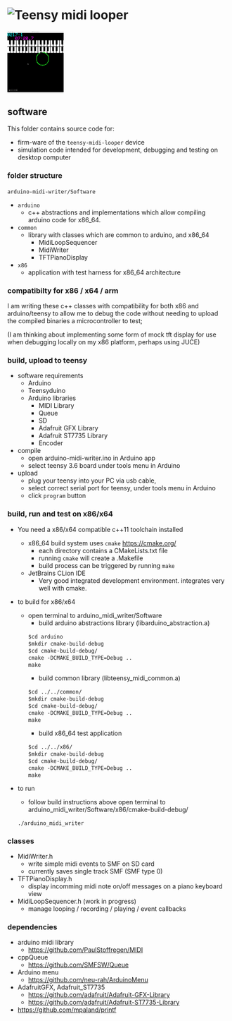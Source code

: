 # ![Teensy midi looper](https://raw.githubusercontent.com/newdigate/teensy-midi-looper/master/logo.svg?sanitize=true "Teensy midi looper") 

<img src="docs/images/teensy-midi-looper-emulation.gif" width="128">

## software

This folder contains source code for: 
* firm-ware of the ```teensy-midi-looper``` device 
* simulation code intended for development, debugging and testing on desktop computer  

### folder structure
```arduino-midi-writer/Software```
  * ```arduino```
    * c++ abstractions and implementations which allow compiling arduino code for x86_64.
  * ```common```
    * library with classes which are common to arduino, and x86_64 
      * MidiLoopSequencer	
      * MidiWriter 
      * TFTPianoDisplay
  * ```x86```
    * application with test harness for x86_64 architecture

### compatibilty for x86 / x64 / arm 
I am writing these c++ classes with compatibility for both x86 and arduino/teensy to allow me to debug the code without needing to upload the compiled binaries a microcontroller to test; 

(I am thinking about implementing some form of mock tft display for use when debugging locally on my x86 platform, perhaps using JUCE)  
### build, upload to teensy
* software requirements
  * Arduino
  * Teensyduino
  * Arduino libraries
    * MIDI Library
    * Queue
    * SD
    * Adafruit GFX Library
    * Adafruit ST7735 Library
    * Encoder
* compile
  * open arduino-midi-writer.ino in Arduino app
  * select teensy 3.6 board under tools menu in Arduino
* upload  
  * plug your teensy into your PC via usb cable, 
  * select correct serial port for teensy, under tools menu in Arduino 
  * click ```program``` button

### build, run and test on x86/x64
* You need a x86/x64 compatible c++11 toolchain installed
  * x86_64 build system uses `cmake` https://cmake.org/
    * each directory contains a CMakeLists.txt file
    * running `cmake` will create a .Makefile 
    * build process can be triggered by running `make`
  * JetBrains CLion IDE
    * Very good integrated development environment. integrates very well with cmake.  
      
* to build for x86/x64
  * open terminal to arduino_midi_writer/Software
    * build arduino abstractions library (libarduino_abstraction.a)
    ```
    $cd arduino
    $mkdir cmake-build-debug
    $cd cmake-build-debug/
    cmake -DCMAKE_BUILD_TYPE=Debug ..
    make
    ```
    * build common library (libteensy_midi_common.a)
    ```
    $cd ../../common/
    $mkdir cmake-build-debug
    $cd cmake-build-debug/
    cmake -DCMAKE_BUILD_TYPE=Debug ..
    make
    ```  
    * build x86_64 test application
    ```
    $cd ../../x86/
    $mkdir cmake-build-debug
    $cd cmake-build-debug/
    cmake -DCMAKE_BUILD_TYPE=Debug .. 
    make
    ```  
* to run
  * follow build instructions above
open terminal to arduino_midi_writer/Software/x86/cmake-build-debug/
  ```
  ./arduino_midi_writer
  ```
### classes
  * MidiWriter.h
    * write simple midi events to SMF on SD card 
    * currently saves single track SMF (SMF type 0)
  * TFTPianoDisplay.h
    * display incomming midi note on/off messages on a piano keyboard view
  * MidiLoopSequencer.h (work in progress)
    * manage looping / recording / playing / event callbacks
  
### dependencies
* arduino midi library 
  * https://github.com/PaulStoffregen/MIDI
* cppQueue 
  * https://github.com/SMFSW/Queue
* Arduino menu 
  * https://github.com/neu-rah/ArduinoMenu
* AdafruitGFX, Adafruit_ST7735
  * https://github.com/adafruit/Adafruit-GFX-Library 
  * https://github.com/adafruit/Adafruit-ST7735-Library
* https://github.com/mpaland/printf

